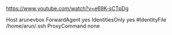 https://www.youtube.com/watch?v=e69K-sCTpDg


Host arunevbox
  ForwardAgent yes
  IdentitiesOnly yes
  #IdentityFile  /home/arun/.ssh
  ProxyCommand none
